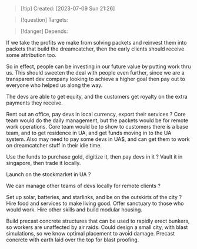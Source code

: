 
>[!tip] Created: [2023-07-09 Sun 21:26]

>[!question] Targets: 

>[!danger] Depends: 

If we take the profits we make from solving packets and reinvest them into packets that build the dreamcatcher, then the early clients should receive some attribution too.

So in effect, people can be investing in our future value by putting work thru us.  This should sweeten the deal with people even further, since we are a transparent dev company looking to achieve a higher goal then pay out to everyone who helped us along the way.

The devs are able to get equity, and the customers get royalty on the extra payments they receive.

Rent out an office, pay devs in local currency, export their services ?  Core team would do the daily management, but the packets would be for remote work operations.  Core team would be to show to customers there is a base team, and to get residence in UA, and get funds moving in to the UA system.  Also may need to pay some devs in UA$, and can get them to work on dreamcatcher stuff in their idle time.  

Use the funds to purchase gold, digitize it, then pay devs in it ?  Vault it in singapore, then trade it locally.

Launch on the stockmarket in UA ?

We can manage other teams of devs locally for remote clients ?

Set up solar, batteries, and starlinks, and be on the outskirts of the city ?  Hire food and services to make living good.  Offer sanctuary to those who would work.  Hire other skills and build modular housing.

Build precast concrete structures that can be used to rapidly erect bunkers, so workers are unaffected by air raids.  Could design a small city, with blast simulations, so we know optimal placement to avoid damage.  Precast concrete with earth laid over the top for blast proofing.